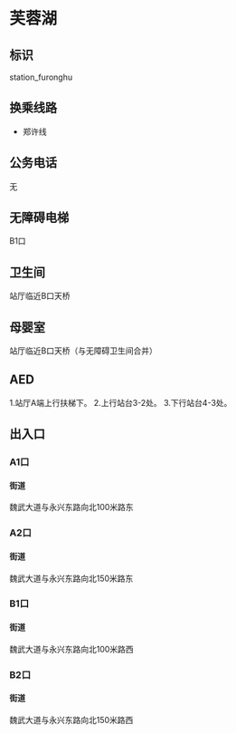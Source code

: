 # 芙蓉湖

## 标识

station_furonghu

## 换乘线路

- 郑许线

## 公务电话

无

## 无障碍电梯

B1口

## 卫生间

站厅临近B口天桥

## 母婴室

站厅临近B口天桥（与无障碍卫生间合并）

## AED

1.站厅A端上行扶梯下。 2.上行站台3-2处。 3.下行站台4-3处。

## 出入口

### A1口

#### 街道

魏武大道与永兴东路向北100米路东

### A2口

#### 街道

魏武大道与永兴东路向北150米路东

### B1口

#### 街道

魏武大道与永兴东路向北100米路西

### B2口

#### 街道

魏武大道与永兴东路向北150米路西